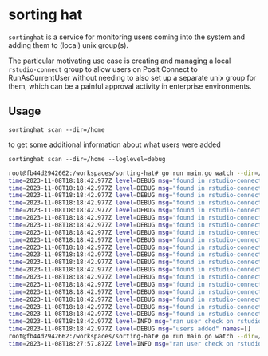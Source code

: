 sorting hat
===========

`sortinghat` is a service for monitoring users coming into the system and adding them to
(local) unix group(s).

The particular motivating use case is creating and managing a local `rstudio-connect`
group to allow users on Posit Connect to RunAsCurrentUser without needing to
also set up a separate unix group for them, which can be a painful approval activity
in enterprise environments.

## Usage

```shell
sortinghat scan --dir=/home
```

to get some additional information about what users were added

```shell
sortinghat scan --dir=/home --loglevel=debug
```


```bash
root@fb44d2942662:/workspaces/sorting-hat# go run main.go watch --dir=/home --loglevel=debug
time=2023-11-08T18:18:42.977Z level=DEBUG msg="found in rstudio-connect group" user=user25 n_grps=2
time=2023-11-08T18:18:42.977Z level=DEBUG msg="found in rstudio-connect group" user=user4009 n_grps=2
time=2023-11-08T18:18:42.977Z level=DEBUG msg="found in rstudio-connect group" user=user21 n_grps=2
time=2023-11-08T18:18:42.977Z level=DEBUG msg="found in rstudio-connect group" user=user27 n_grps=2
time=2023-11-08T18:18:42.977Z level=DEBUG msg="found in rstudio-connect group" user=user28 n_grps=2
time=2023-11-08T18:18:42.977Z level=DEBUG msg="found in rstudio-connect group" user=user4006 n_grps=2
time=2023-11-08T18:18:42.977Z level=DEBUG msg="found in rstudio-connect group" user=user4007 n_grps=2
time=2023-11-08T18:18:42.977Z level=DEBUG msg="found in rstudio-connect group" user=user23 n_grps=2
time=2023-11-08T18:18:42.977Z level=DEBUG msg="found in rstudio-connect group" user=user20 n_grps=2
time=2023-11-08T18:18:42.977Z level=DEBUG msg="found in rstudio-connect group" user=user29 n_grps=2
time=2023-11-08T18:18:42.977Z level=DEBUG msg="found in rstudio-connect group" user=user4008 n_grps=2
time=2023-11-08T18:18:42.977Z level=DEBUG msg="found in rstudio-connect group" user=user22 n_grps=2
time=2023-11-08T18:18:42.977Z level=DEBUG msg="found in rstudio-connect group" user=user1 n_grps=2
time=2023-11-08T18:18:42.977Z level=DEBUG msg="found in rstudio-connect group" user=user24 n_grps=2
time=2023-11-08T18:18:42.977Z level=DEBUG msg="found in rstudio-connect group" user=user26 n_grps=2
time=2023-11-08T18:18:42.977Z level=DEBUG msg="found in rstudio-connect group" user=user2 n_grps=2
time=2023-11-08T18:18:42.977Z level=DEBUG msg="found in rstudio-connect group" user=user3 n_grps=2
time=2023-11-08T18:18:42.977Z level=DEBUG msg="found in rstudio-connect group" user=user4 n_grps=2
time=2023-11-08T18:18:42.977Z level=DEBUG msg="found in rstudio-connect group" user=user4005 n_grps=2
time=2023-11-08T18:18:42.977Z level=INFO msg="ran user check on rstudio-connect group membership" users_added=0
time=2023-11-08T18:18:42.977Z level=DEBUG msg="users added" names=[]
root@fb44d2942662:/workspaces/sorting-hat# go run main.go watch --dir=/home
time=2023-11-08T18:27:57.872Z level=INFO msg="ran user check on rstudio-connect group membership" users_added=0 users_checked=19
```
